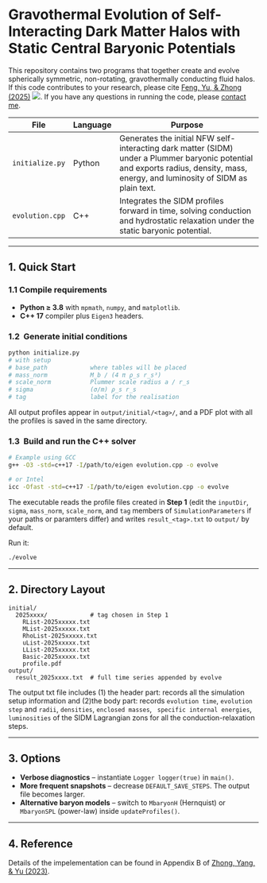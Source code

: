 # Gravothermal Evolution of Self-Interacting Dark Matter Halos with Static Central Baryonic Potentials

This repository contains two programs that together create and evolve spherically symmetric, non-rotating, gravothermally conducting fluid halos. If this code contributes to your research, please cite [Feng, Yu, & Zhong (2025)](https://arxiv.org/abs/2506.xxxxx) [![](https://img.shields.io/badge/arXiv-2506.xxxxx-red)](https://arxiv.org/abs/2506.xxxxx). If you have any questions in running the code, please [contact me](mailto:yiming.zhong@cityu.edu.hk).

| File            | Language | Purpose                                                                                                   |
|-----------------|----------|-----------------------------------------------------------------------------------------------------------|
| `initialize.py` | Python   | Generates the initial NFW self-interacting dark matter (SIDM) under a Plummer baryonic potential and exports radius, density, mass, energy, and luminosity of SIDM as plain text. |
| `evolution.cpp` | C++   | Integrates the SIDM profiles forward in time, solving conduction and hydrostatic relaxation under the static baryonic potential.          |

---

## 1. Quick Start

### 1.1 Compile requirements
* **Python ≥ 3.8** with `mpmath`, `numpy`, and `matplotlib`.
* **C++ 17** compiler plus `Eigen3` headers.  

### 1.2  Generate initial conditions
```bash
python initialize.py     
# with setup
# base_path            where tables will be placed
# mass_norm            M_b / (4 π ρ_s r_s³)
# scale_norm           Plummer scale radius a / r_s
# sigma                (σ/m) ρ_s r_s
# tag                  label for the realisation
```
All output profiles appear in `output/initial/<tag>/`, and a PDF plot with all the profiles is saved in the same directory.

### 1.3  Build and run the C++ solver
```bash
# Example using GCC
g++ -O3 -std=c++17 -I/path/to/eigen evolution.cpp -o evolve

# or Intel
icc -Ofast -std=c++17 -I/path/to/eigen evolution.cpp -o evolve
```
The executable reads the profile files created in **Step 1** (edit the `inputDir`, `sigma`, `mass_norm`, `scale_norm`, and `tag` members of `SimulationParameters` if your paths or paramters differ) and writes `result_<tag>.txt` to `output/` by default.

Run it:
```bash
./evolve
```

---

## 2. Directory Layout
```
initial/
  2025xxxx/            # tag chosen in Step 1
    RList-2025xxxxx.txt
    MList-2025xxxxx.txt
    RhoList-2025xxxxx.txt
    uList-2025xxxxx.txt
    LList-2025xxxxx.txt
    Basic-2025xxxxx.txt
    profile.pdf
output/
  result_2025xxxx.txt  # full time series appended by evolve
```
The output txt file includes (1) the header part: records all the simulation setup information and (2)the body part: records `evolution time`, `evolution step` and `radii`, `densities`, `enclosed masses`, ` specific internal energies`, `luminosities` of the SIDM Lagrangian zons for all the conduction-relaxation steps.

---

## 3. Options
* **Verbose diagnostics** – instantiate `Logger logger(true)` in `main()`.  
* **More frequent snapshots** – decrease `DEFAULT_SAVE_STEPS`.  The output file becomes larger.
* **Alternative baryon models** – switch to `MbaryonH` (Hernquist) or `MbaryonSPL` (power-law) inside `updateProfiles()`.

---

## 4. Reference
Details of the impelementation can be found in Appendix B of [Zhong, Yang, & Yu (2023)](https://arxiv.org/abs/2306.08028).

